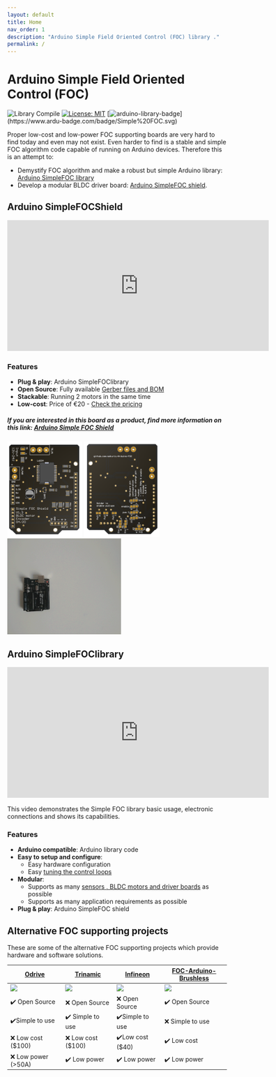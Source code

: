 ```yaml
---
layout: default
title: Home
nav_order: 1
description: "Arduino Simple Field Oriented Control (FOC) library ."
permalink: /
---
```

# Arduino Simple Field Oriented Control (FOC)  

![Library Compile](https://github.com/askuric/Arduino-FOC/workflows/Library%20Compile/badge.svg)
[![License: MIT](https://img.shields.io/badge/License-MIT-yellow.svg)](https://opensource.org/licenses/MIT)
[![arduino-library-badge](https://www.ardu-badge.com/badge/Simple%20FOC.svg?)](https://www.ardu-badge.com/badge/Simple%20FOC.svg)

Proper low-cost and low-power FOC supporting boards are very hard to find today and even may not exist. Even harder to find is a stable and simple FOC algorithm code capable of running on Arduino devices. 
Therefore this is an attempt to: 
- Demystify FOC algorithm and make a robust but simple Arduino library: [Arduino SimpleFOC library](#arduino-simplefoclibrary)
- Develop a modular BLDC driver board: [Arduino SimpleFOC shield](arduino_simplefoc_shield_showcase).

## Arduino <span class="simple">Simple<span class="foc">FOC</span>Shield</span>
<iframe width="600" height="300" src="https://www.youtube.com/embed/G5pbo0C6ujE" frameborder="0" allow="accelerometer; autoplay; encrypted-media; gyroscope; picture-in-picture" allowfullscreen></iframe>

### Features
- **Plug & play**: Arduino <span class="simple">Simple<span class="foc">FOC</span>library</span> 
- **Open Source**: Fully available [Gerber files and BOM](arduino_simplefoc_shield_fabrication)
- **Stackable**: Running 2 motors in the same time
- **Low-cost**: Price of €20  - [Check the pricing](https://askuric.github.io/simplefoc_shield_product) 

##### If you are interested in this board as a product, find more information on this link: [Arduino Simple FOC Shield](https://askuric.github.io/simplefoc_shield_product)

<p> <img src="extras/Images/shield_top_v13.png" style="height:220px">   <img src="extras/Images/shield_v13.png" style="height:220px"> <img src="extras/Images/simple_foc_shield_v13_small.gif" style="height:220px"></p>

## Arduino <span class="simple">Simple<span class="foc">FOC</span>library</span>
<iframe width="600" height="300" src="https://www.youtube.com/embed/N_fRYf7Z80k" frameborder="0" allow="accelerometer; autoplay; encrypted-media; gyroscope; picture-in-picture" allowfullscreen></iframe>

This video demonstrates the Simple FOC library basic usage, electronic connections and shows its capabilities.


### Features
- **Arduino compatible**: Arduino library code
- **Easy to setup and configure**: 
  - Easy hardware configuration
  - Easy [tuning the control loops](control_loops)
- **Modular**:
  - Supports as many [sensors ,  BLDC motors  and  driver boards](electrical_connections) as possible
  - Supports as many application requirements as possible
- **Plug & play**: Arduino SimpleFOC shield

## Alternative FOC supporting projects
These are some of the alternative FOC supporting projects which provide hardware and software solutions. 

<a href="https://odriverobotics.com/" >Odrive</a> | <a href="https://www.youtube.com/watch?v=g2BHEdvW9bU">Trinamic</a> | <a href="https://www.infineon.com/cms/en/product/evaluation-boards/bldc_shield_tle9879/" >Infineon</a> | <a href="https://github.com/gouldpa/FOC-Arduino-Brushless">FOC-Arduino-Brushless</a>
------------ | ------------- | ------------ | -------------
<img src="https://static1.squarespace.com/static/58aff26de4fcb53b5efd2f02/t/5c2c766921c67c143049cbd3/1546417803031/?format=1200w" width="400px"> | <img src="http://i3.ytimg.com/vi/g2BHEdvW9bU/maxresdefault.jpg" width="400px"> | <img src="https://www.infineon.com/export/sites/default/_images/product/evaluation-boards/BLDC_Motor_Shild_with_TLE9879QXA40.jpg_1711722916.jpg" width="400px">| <img src="https://hackster.imgix.net/uploads/attachments/998086/dev_kit_89eygMekks.jpg?auto=compress%2Cformat&w=1280&h=960&fit=max" width="400px">
✔️ Open Source | ❌ Open Source | ❌ Open Source | ✔️ Open Source
✔️Simple to use | ✔️ Simple to use | ✔️Simple to use | ❌ Simple to use
❌ Low cost ($100) | ❌ Low cost ($100) | ✔️Low cost ($40) | ✔️ Low cost
❌ Low power (>50A) | ✔️ Low power  | ✔️  Low power | ✔️ Low power